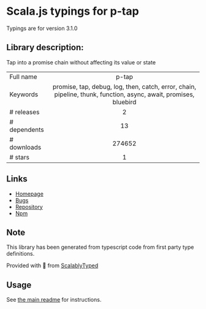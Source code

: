 
# Scala.js typings for p-tap

Typings are for version 3.1.0

## Library description:
Tap into a promise chain without affecting its value or state

|                    |                 |
| ------------------ | :-------------: |
| Full name          | p-tap |
| Keywords           | promise, tap, debug, log, then, catch, error, chain, pipeline, thunk, function, async, await, promises, bluebird |
| # releases         | 2 |
| # dependents       | 13 |
| # downloads        | 274652 |
| # stars            | 1 |

## Links
- [Homepage](https://github.com/sindresorhus/p-tap#readme)
- [Bugs](https://github.com/sindresorhus/p-tap/issues)
- [Repository](https://github.com/sindresorhus/p-tap)
- [Npm](https://www.npmjs.com/package/p-tap)
    


## Note
This library has been generated from typescript code from first party type definitions.

Provided with :purple_heart: from [ScalablyTyped](https://github.com/oyvindberg/ScalablyTyped)

## Usage
See [the main readme](../../readme.md) for instructions.


